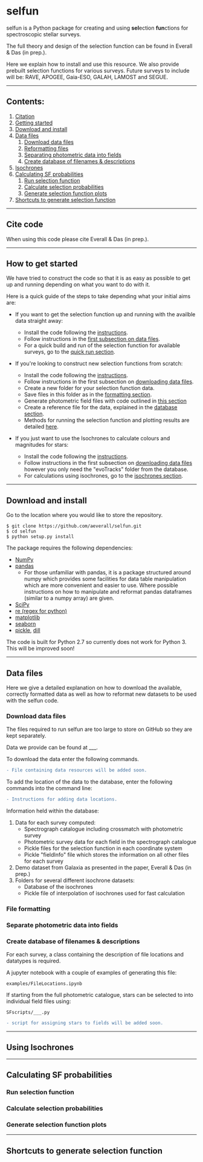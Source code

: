 # selfun

selfun is a Python package for creating and using **sel**ection **fun**ctions for spectroscopic stellar surveys.

The full theory and design of the selection function can be found in Everall & Das (in prep.).

Here we explain how to install and use this resource. 
We also provide prebuilt selection functions for various surveys.
Future surveys to include will be: RAVE, APOGEE, Gaia-ESO, GALAH, LAMOST and SEGUE.

***
## Contents:
1. [Citation](#cite)
1. [Getting started](#start)
1. [Download and install](#install)
2. [Data files](#data)
	1. [Download data files](#download)
	2. [Reformatting files](#reformat)
	3. [Separating photometric data into fields](#assignfields)
	4. [Create database of filenames & descriptions](#infofile)
3. [Isochrones](#isochrones)
4. [Calculating SF probabilities](#sf)
	1. [Run selection function](#runsf)
	2. [Calculate selection probabilities](#calcsf)
	3. [Generate selection function plots](#plotsf)
5. [Shortcuts to generate selection function](#shortcuts)


***
## Cite code <a name="cite"></a>

When using this code please cite Everall & Das (in prep.).

***
## How to get started <a name="start"></a>

We have tried to construct the code so that it is as easy as possible to get up and running depending on what you want to do with it.

Here is a quick guide of the steps to take depending what your initial aims are:


* If you want to get the selection function up and running with the availble data straight away:
	* Install the code following the [instructions](#install).
	* Follow instructions in the [first subsection on data files](#Download).
	* For a quick build and run of the selection function for available surveys, go to the [quick run section](#shortcuts).

* If you're looking to construct new selection functions from scratch:
	* Install the code following the [instructions](#install).
	* Follow instructions in the first subsection on [downloading data files](#Download).
	* Create a new folder for your selection function data.
	* Save files in this folder as in the [formatting section](#reformat).
	* Generate photometric field files with code outlined in [this section](#assignfields)
	* Create a reference file for the data, explained in the [database section](#infofile).
	* Methods for running the selection function and plotting results are detailed [here](#sf).

* If you just want to use the Isochrones to calculate colours and magnitudes for stars:
	* Install the code following the [instructions](#install).
	* Follow instructions in the first subsection on [downloading data files](#Download) however you only need the "evoTracks" folder from the database.
	* For calculations using isochrones, go to the [isochrones section](#isochrones).


***
## Download and install <a name="install"></a>

Go to the location where you would like to store the repository.

```
$ git clone https://github.com/aeverall/selfun.git
$ cd selfun
$ python setup.py install
```
The package requires the following dependencies:
* [NumPy](http://www.numpy.org/)
* [pandas](https://pandas.pydata.org/)
	* For those unfamiliar with pandas, it is a package structured around numpy which provides some facilities for data table manipulation which are more convenient and easier to use. Where possible instructions on how to manipulate and reformat pandas dataframes (similar to a numpy array) are given.
* [SciPy](https://www.scipy.org/)
* [re (regex for python)](https://docs.python.org/2/library/re.html)
* [matplotlib](https://matplotlib.org/)
* [seaborn](https://seaborn.pydata.org/)
* [pickle](https://docs.python.org/2/library/pickle.html), [dill](https://pypi.python.org/pypi/dill)

The code is built for Python 2.7 so currently does not work for Python 3.
This will be improved soon!


***
## Data files <a name="data"></a>

Here we give a detailed explanation on how to download the available, correctly formatted data as well as how to reformat new datasets to be used with the selfun code.

### Download data files <a name="download"></a>

The files required to run selfun are too large to store on GitHub so they are kept separately.

Data we provide can be found at ___.

To download the data enter the following commands.
```diff
- File containing data resources will be added soon.
```

To add the location of the data to the database, enter the following commands into the command line:
```diff
- Instructions for adding data locations.
```

Information held within the database:
1. Data for each survey computed:
	* Spectrograph catalogue including crossmatch with photometric survey
	* Photometric survey data for each field in the spectrograph catalogue
	* Pickle files for the selection function in each coordinate system
	* Pickle "fieldInfo" file which stores the information on all other files for each survey
2. Demo dataset from Galaxia as presented in the paper, Everall & Das (in prep.)
3. Folders for several different isochrone datasets:
	* Database of the isochrones
	* Pickle file of interpolation of isochrones used for fast calculation	


### File formatting <a name="reformat"></a>


### Separate photometric data into fields <a name="assignfields"></a>


### Create database of filenames & descriptions <a name="infofile"></a>

For each survey, a class containing the description of file locations and datatypes is required.

A jupyter notebook with a couple of examples of generating this file:
```
examples/FileLocations.ipynb
```

If starting from the full photometric catalogue, stars can be selected to into individual field files using:
```
SFscripts/___.py
```
```diff
- script for assigning stars to fields will be added soon.
```


***
## Using Isochrones <a name="isochrones"></a>


***
## Calculating SF probabilities <a name="sf"></a>
### Run selection function <a name="runsf"></a>


### Calculate selection probabilities <a name="calcsf"></a>


### Generate selection function plots <a name="plotsf"></a>


***
## Shortcuts to generate selection function <a name="shortcuts"></a>



